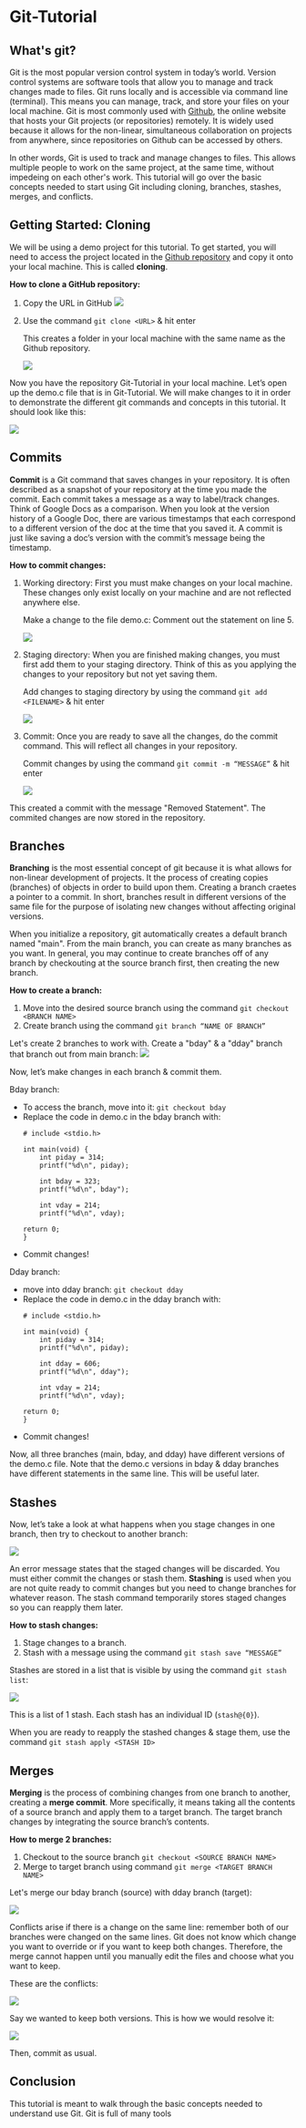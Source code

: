 # Git-Tutorial 
## What's git? 
Git is the most popular version control system in today’s world. Version control systems are software tools that allow you to manage and track changes made to files. Git runs locally and is accessible via command line (terminal). This means you can manage, track, and store your files on your local machine. Git is most commonly used with [Github](https://github.com), the online website that hosts your Git projects (or repositories) remotely. It is widely used because it allows for the non-linear, simultaneous collaboration on projects from anywhere, since repositories on Github can be accessed by others. 

In other words, Git is used to track and manage changes to files. This allows multiple people to work on the same project, at the same time, without impedeing on each other's work. This tutorial will go over the basic concepts needed to start using Git including cloning, branches, stashes, merges, and conflicts.

## Getting Started: Cloning 

We will be using a demo project for this tutorial. To get started, you will need to access the project located in the [Github repository](https://github.com/cassgtz/Git-Tutorial.git) and copy it onto your local machine. This is called **cloning**. 

**How to clone a GitHub repository:** 
1. Copy the URL in GitHub
![](githuburl.png)
2. Use the command `git clone <URL>` & hit enter
  
    This creates a folder in your local machine with the same name as the Github repository. 
  
    ![](clone.png)

Now you have the repository Git-Tutorial in your local machine. Let’s open up the demo.c file that is in Git-Tutorial. We will make changes to it in order to demonstrate the different git commands and concepts in this tutorial. It should look like this:

![](OGDemo.png)

## Commits
**Commit** is a Git command that saves changes in your repository. It is often described as a snapshot of your repository at the time you made the commit. Each commit takes a message as a way to label/track changes. 
Think of Google Docs as a comparison. When you look at the version history of a Google Doc, there are various timestamps that each correspond to a different version of the doc at the time that you saved it. A commit is just like saving a doc’s version with the commit’s message being the timestamp.

**How to commit changes:** 

1. Working directory: First you must make changes on your local machine. These changes only exist locally on your machine and are not reflected anywhere else. 

    Make a change to the file demo.c: Comment out the statement on line 5. 
    
    ![](comment.png)

2. Staging directory: When you are finished making changes, you must first add them to your staging directory. Think of this as you applying the changes to your repository but not yet saving them. 
    
    Add changes to staging directory by using the command `git add <FILENAME>` & hit enter
  
    ![](stage.png)

3. Commit: Once you are ready to save all the changes, do the commit command. This will reflect all changes in your repository. 

    Commit changes by using the command `git commit -m “MESSAGE”` & hit enter
  
    ![](commit.png)
    
This created a commit with the message "Removed Statement". The commited changes are now stored in the repository. 

## Branches
**Branching** is the most essential concept of git because it is what allows for non-linear development of projects. It the process of creating copies (branches) of objects in order to build upon them. Creating a branch craetes a pointer to a commit. In short, branches result in different versions of the same file for the purpose of isolating new changes without affecting original versions. 

When you initialize a repository, git automatically creates a default branch named "main". From the main branch, you can create as many branches as you want. In general, you may continue to create branches off of any branch by checkouting at the source branch first, then creating the new branch. 

**How to create a branch:** 
1. Move into the desired source branch using the command `git checkout <BRANCH NAME>` 
2. Create branch using the command `git branch “NAME OF BRANCH”`

Let's create 2 branches to work with. Create a "bday" & a "dday" branch that branch out from main branch: 
![](createBranches.png)

Now, let’s make changes in each branch & commit them. 

Bday branch:
  * To access the branch, move into it: `git checkout bday`
  * Replace the code in demo.c in the bday branch with:
      ```
      # include <stdio.h>

      int main(void) {
	      int piday = 314;
	      printf("%d\n", piday);

	      int bday = 323;
	      printf("%d\n", bday");

	      int vday = 214;
	      printf("%d\n", vday);

	  return 0;
    }
    ```
  * Commit changes!
  
Dday branch:
  * move into dday branch: `git checkout dday`
  * Replace the code in demo.c in the dday branch with:
      ```
      # include <stdio.h>

      int main(void) {
	      int piday = 314;
	      printf("%d\n", piday);

	      int dday = 606;
	      printf("%d\n", dday");

	      int vday = 214;
	      printf("%d\n", vday);

	  return 0;
    }
    ```
  * Commit changes!

Now, all three branches (main, bday, and dday) have different versions of the demo.c file. Note that the demo.c versions in bday & dday branches have different statements in the same line. This will be useful later. 

## Stashes
Now, let’s take a look at what happens when you stage changes in one branch, then try to checkout to another branch:

![](stashError.png)

An error message states that the staged changes will be discarded. You must either commit the changes or stash them. **Stashing** is used when you are not quite ready to commit changes but you need to change branches for whatever reason. The stash command temporarily stores staged changes so you can reapply them later. 

**How to stash changes:**
1. Stage changes to a branch. 
2. Stash with a message using the command `git stash save “MESSAGE”`

Stashes are stored in a list that is visible by using the command `git stash list`:

![](stashList.png)

This is a list of 1 stash. Each stash has an individual ID (`stash@{0}`).

When you are ready to reapply the stashed changes & stage them, use the command `git stash apply <STASH ID>`

## Merges

**Merging** is the process of combining changes from one branch to another, creating a **merge commit**. More specifically, it means taking all the contents of a source branch and apply them to a target branch. The target branch changes by integrating the source branch’s contents. 

**How to merge 2 branches:**
1. Checkout to the source branch `git checkout <SOURCE BRANCH NAME>`
2. Merge to target branch using command `git merge <TARGET BRANCH NAME>`

Let's merge our bday branch (source) with dday branch (target): 

![](conflict.png)


Conflicts arise if there is a change on the same line: remember both of our branches were changed on the same lines. Git does not know which change you want to override or if you want to keep both changes. Therefore, the merge cannot happen until you manually edit the files and choose what you want to keep.

These are the conflicts:

![](resolve.png)

Say we wanted to keep both versions. This is how we would resolve it:

![](ResolveDC.png)

Then, commit as usual. 

## Conclusion
This tutorial is meant to walk through the basic concepts needed to understand use Git. Git is full of many tools 
